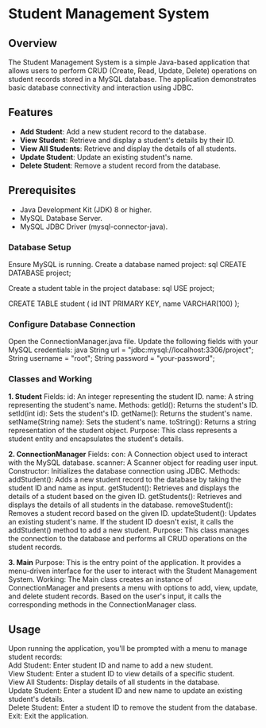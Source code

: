 # Student Management System

## Overview
The Student Management System is a simple Java-based application that allows users to perform CRUD (Create, Read, Update, Delete) operations on student records stored in a MySQL database. The application demonstrates basic database connectivity and interaction using JDBC.

## Features
- **Add Student**: Add a new student record to the database.
- **View Student**: Retrieve and display a student's details by their ID.
- **View All Students**: Retrieve and display the details of all students.
- **Update Student**: Update an existing student's name.
- **Delete Student**: Remove a student record from the database.

## Prerequisites
- Java Development Kit (JDK) 8 or higher.
- MySQL Database Server.
- MySQL JDBC Driver (mysql-connector-java).

### Database Setup
Ensure MySQL is running.
Create a database named project:
sql
CREATE DATABASE project;

Create a student table in the project database:
sql
USE project;

CREATE TABLE student (
    id INT PRIMARY KEY,
    name VARCHAR(100)
);

### Configure Database Connection
Open the ConnectionManager.java file.
Update the following fields with your MySQL credentials:
java
String url = "jdbc:mysql://localhost:3306/project";
String username = "root";
String password = "your-password";


### Classes and Working
**1. Student**
Fields:
id: An integer representing the student ID.
name: A string representing the student's name.
Methods:
getId(): Returns the student's ID.
setId(int id): Sets the student's ID.
getName(): Returns the student's name.
setName(String name): Sets the student's name.
toString(): Returns a string representation of the student object.
Purpose: This class represents a student entity and encapsulates the student's details.

**2. ConnectionManager**
Fields:
con: A Connection object used to interact with the MySQL database.
scanner: A Scanner object for reading user input.
Constructor:
Initializes the database connection using JDBC.
Methods:
addStudent(): Adds a new student record to the database by taking the student ID and name as input.
getStudent(): Retrieves and displays the details of a student based on the given ID.
getStudents(): Retrieves and displays the details of all students in the database.
removeStudent(): Removes a student record based on the given ID.
updateStudent(): Updates an existing student's name. If the student ID doesn't exist, it calls the addStudent() method to add a new student.
Purpose: This class manages the connection to the database and performs all CRUD operations on the student records.

**3. Main**
Purpose: This is the entry point of the application. It provides a menu-driven interface for the user to interact with the Student Management System.
Working: The Main class creates an instance of ConnectionManager and presents a menu with options to add, view, update, and delete student records. Based on the user's input, it calls the corresponding methods in the ConnectionManager class.

## Usage
Upon running the application, you'll be prompted with a menu to manage student records:<br>
Add Student: Enter student ID and name to add a new student.<br>
View Student: Enter a student ID to view details of a specific student.<br>
View All Students: Display details of all students in the database.<br>
Update Student: Enter a student ID and new name to update an existing student's details.<br>
Delete Student: Enter a student ID to remove the student from the database.<br>
Exit: Exit the application.
